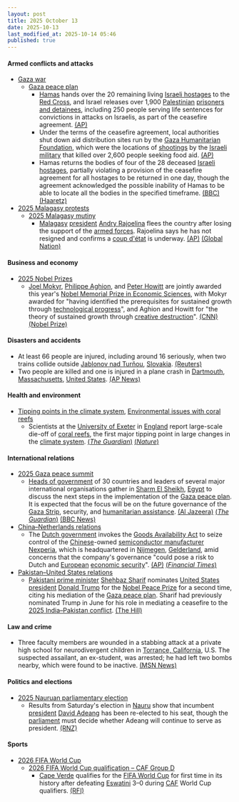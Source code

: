 ```yaml
---
layout: post
title: 2025 October 13
date: 2025-10-13
last_modified_at: 2025-10-14 05:46
published: true
---
```



#### Armed conflicts and attacks

* [Gaza war](https://en.wikipedia.org/wiki/Gaza_war "Gaza war")
  * [Gaza peace plan](https://en.wikipedia.org/wiki/Gaza_peace_plan "Gaza peace plan")
    * [Hamas](https://en.wikipedia.org/wiki/Hamas "Hamas") hands over the 20 remaining living [Israeli hostages](https://en.wikipedia.org/wiki/Gaza_war_hostage_crisis "Gaza war hostage crisis") to the [Red Cross](https://en.wikipedia.org/wiki/ICRC "ICRC"), and Israel releases over 1,900 [Palestinian](https://en.wikipedia.org/wiki/Palestinians "Palestinians") [prisoners and detainees](https://en.wikipedia.org/wiki/Palestinians_in_Israeli_custody "Palestinians in Israeli custody"), including 250 people serving life sentences for convictions in attacks on Israelis, as part of the ceasefire agreement. [(AP)](https://apnews.com/article/gaza-israel-hamas-hostages-ceasefire-10-13-2025-9e4921406e846189c90144609c1a9530)
    * Under the terms of the ceasefire agreement, local authorities shut down aid distribution sites run by the [Gaza Humanitarian Foundation](https://en.wikipedia.org/wiki/Gaza_Humanitarian_Foundation "Gaza Humanitarian Foundation"), which were the locations of [shootings](https://en.wikipedia.org/wiki/2025_Gaza_Strip_aid_distribution_killings "2025 Gaza Strip aid distribution killings") by the [Israeli military](https://en.wikipedia.org/wiki/Israeli_military "Israeli military") that killed over 2,600 people seeking food aid. [(AP)](https://apnews.com/article/gaza-aid-group-us-israel-ceasefire-dec2aa4e5d33f58eca34bf21603176bc)
    * Hamas returns the bodies of four of the 28 deceased [Israeli hostages](https://en.wikipedia.org/wiki/Gaza_war_hostage_crisis "Gaza war hostage crisis"), partially violating a provision of the ceasefire agreement for all hostages to be returned in one day, though the agreement acknowledged the possible inability of Hamas to be able to locate all the bodies in the specified timeframe. [(BBC)](https://www.bbc.com/news/articles/c740jx07vz0o) [(Haaretz)](https://www.haaretz.com/israel-news/2025-10-13/ty-article/.premium/hamas-to-return-bodies-of-four-hostages-breaking-agreement-to-return-all-on-same-day/00000199-ddc1-d253-a3bd-ffcbe9d50000)
* [2025 Malagasy protests](https://en.wikipedia.org/wiki/2025_Malagasy_protests "2025 Malagasy protests")
  * [2025 Malagasy mutiny](https://en.wikipedia.org/wiki/2025_Malagasy_mutiny "2025 Malagasy mutiny")
    * [Malagasy](https://en.wikipedia.org/wiki/Madagascar "Madagascar") [president](https://en.wikipedia.org/wiki/President_of_Madagascar "President of Madagascar") [Andry Rajoelina](https://en.wikipedia.org/wiki/Andry_Rajoelina "Andry Rajoelina") flees the country after losing the support of the [armed forces](https://en.wikipedia.org/wiki/Madagascar_Armed_Forces "Madagascar Armed Forces"). Rajoelina says he has not resigned and confirms a [coup d'état](https://en.wikipedia.org/wiki/Coup_d%27%C3%A9tat "Coup d'état") is underway. [(AP)](https://apnews.com/article/madagascar-coup-rajoelina-soldiers-military-africa-b17e7f78a6b0d4abf82a4a19a7a77a05) [(Global Nation)](https://globalnation.inquirer.net/294928/madagascars-cornered-president-ignores-calls-to-resign)

#### Business and economy

* [2025 Nobel Prizes](https://en.wikipedia.org/wiki/2025_Nobel_Prizes "2025 Nobel Prizes")
  * [Joel Mokyr](https://en.wikipedia.org/wiki/Joel_Mokyr "Joel Mokyr"), [Philippe Aghion](https://en.wikipedia.org/wiki/Philippe_Aghion "Philippe Aghion"), and [Peter Howitt](https://en.wikipedia.org/wiki/Peter_Howitt_%28economist%29 "Peter Howitt (economist)") are jointly awarded this year's [Nobel Memorial Prize in Economic Sciences](https://en.wikipedia.org/wiki/Nobel_Memorial_Prize_in_Economic_Sciences "Nobel Memorial Prize in Economic Sciences"), with Mokyr awarded for "having identified the prerequisites for sustained growth through [technological progress](https://en.wikipedia.org/wiki/Technological_change "Technological change")", and Aghion and Howitt for "the theory of sustained growth through [creative destruction](https://en.wikipedia.org/wiki/Creative_destruction "Creative destruction")". [(CNN)](https://edition.cnn.com/2025/10/13/business/nobel-prize-economics-winner-2025-intl) [(Nobel Prize)](https://www.nobelprize.org/prizes/economic-sciences/2025/press-release/)

#### Disasters and accidents

* At least 66 people are injured, including around 16 seriously, when two trains collide outside [Jablonov nad Turňou](https://en.wikipedia.org/wiki/Jablonov_nad_Tur%C5%88ou "Jablonov nad Turňou"), [Slovakia](https://en.wikipedia.org/wiki/Slovakia "Slovakia"). [(Reuters)](https://www.reuters.com/world/europe/least-20-injured-after-two-trains-slovakia-collide-2025-10-13/)
* Two people are killed and one is injured in a plane crash in [Dartmouth](https://en.wikipedia.org/wiki/Dartmouth%2C_Massachusetts "Dartmouth, Massachusetts"), [Massachusetts](https://en.wikipedia.org/wiki/Massachusetts "Massachusetts"), [United States](https://en.wikipedia.org/wiki/United_States "United States"). [(AP News)](https://apnews.com/article/massachusetts-plane-crash-dartmouth-0f852582f74f658c2cf01615c19d1b98)

#### Health and environment

* [Tipping points in the climate system](https://en.wikipedia.org/wiki/Tipping_points_in_the_climate_system "Tipping points in the climate system"), [Environmental issues with coral reefs](https://en.wikipedia.org/wiki/Environmental_issues_with_coral_reefs "Environmental issues with coral reefs")
  * Scientists at the [University of Exeter](https://en.wikipedia.org/wiki/University_of_Exeter "University of Exeter") in [England](https://en.wikipedia.org/wiki/England "England") report large-scale die-off of [coral reefs](https://en.wikipedia.org/wiki/Coral_reef "Coral reef"), the first major tipping point in large changes in the [climate system](https://en.wikipedia.org/wiki/Climate_system "Climate system"). [(*The Guardian*)](https://www.theguardian.com/environment/2025/oct/13/coral-reefs-ice-sheets-amazon-rainforest-tipping-point-global-heating-scientists-report) [(*Nature*)](https://www.nature.com/articles/d41586-025-03316-w)

#### International relations

* [2025 Gaza peace summit](https://en.wikipedia.org/wiki/2025_Gaza_peace_summit "2025 Gaza peace summit")
  * [Heads of government](https://en.wikipedia.org/wiki/Head_of_government "Head of government") of 30 countries and leaders of several major international organisations gather in [Sharm El Sheikh](https://en.wikipedia.org/wiki/Sharm_El_Sheikh "Sharm El Sheikh"), [Egypt](https://en.wikipedia.org/wiki/Egypt "Egypt") to discuss the next steps in the implementation of the [Gaza peace plan](https://en.wikipedia.org/wiki/Gaza_peace_plan "Gaza peace plan"). It is expected that the focus will be on the future governance of the [Gaza Strip](https://en.wikipedia.org/wiki/Gaza_Strip "Gaza Strip"), security, and [humanitarian assistance](https://en.wikipedia.org/wiki/Gaza_humanitarian_crisis "Gaza humanitarian crisis"). [(Al Jazeera)](https://www.aljazeera.com/news/liveblog/2025/10/13/live-israel-hamas-set-to-free-captives-trump-says-gaza-war-is-over) [(*The Guardian*)](https://www.theguardian.com/world/live/2025/oct/13/gaza-ceasefire-live-updates-israel-hostages-release-hamas-trump-middle-east) [(BBC News)](https://www.bbc.com/news/live/cx2r2z0gyp7t)
* [China–Netherlands relations](https://en.wikipedia.org/wiki/China%E2%80%93Netherlands_relations "China–Netherlands relations")
  * The [Dutch government](https://en.wikipedia.org/wiki/Government_of_the_Netherlands "Government of the Netherlands") invokes the [Goods Availability Act](https://en.wikipedia.org/wiki/Goods_Availability_Act_%28Netherlands%29 "Goods Availability Act (Netherlands)") to seize control of the [Chinese](https://en.wikipedia.org/wiki/China "China")-owned [semiconductor manufacturer](https://en.wikipedia.org/wiki/Semiconductor_manufacturer "Semiconductor manufacturer") [Nexperia](https://en.wikipedia.org/wiki/Nexperia "Nexperia"), which is headquartered in [Nijmegen](https://en.wikipedia.org/wiki/Nijmegen "Nijmegen"), [Gelderland](https://en.wikipedia.org/wiki/Gelderland "Gelderland"), amid concerns that the company's governance "could pose a risk to Dutch and [European](https://en.wikipedia.org/wiki/European_Union "European Union") [economic security](https://en.wikipedia.org/wiki/Economic_security "Economic security")". [(AP)](https://apnews.com/article/nexperia-wingtech-chips-netherlands-china-f1d3c84065cb61a1d645b64a3a2a68fc) [(*Financial Times*)](https://www.ft.com/content/605e5456-9437-47ff-be6a-edc5c82810f2)
* [Pakistan–United States relations](https://en.wikipedia.org/wiki/Pakistan%E2%80%93United_States_relations "Pakistan–United States relations")
  * [Pakistani prime minister](https://en.wikipedia.org/wiki/Prime_Minister_of_Pakistan "Prime Minister of Pakistan") [Shehbaz Sharif](https://en.wikipedia.org/wiki/Shehbaz_Sharif "Shehbaz Sharif") nominates [United States president](https://en.wikipedia.org/wiki/President_of_the_United_States "President of the United States") [Donald Trump](https://en.wikipedia.org/wiki/Donald_Trump "Donald Trump") for the [Nobel Peace Prize](https://en.wikipedia.org/wiki/Nobel_Peace_Prize "Nobel Peace Prize") for a second time, citing his mediation of the [Gaza peace plan](https://en.wikipedia.org/wiki/Gaza_peace_plan "Gaza peace plan"). Sharif had previously nominated Trump in June for his role in mediating a ceasefire to the [2025 India–Pakistan conflict](https://en.wikipedia.org/wiki/2025_India%E2%80%93Pakistan_conflict "2025 India–Pakistan conflict"). [(The Hill)](https://thehill.com/policy/international/5553500-pakistani-pm-trump-nobel-peace-prize-gaza-egypt/)

#### Law and crime

* Three faculty members are wounded in a stabbing attack at a private high school for neurodivergent children in [Torrance, California](https://en.wikipedia.org/wiki/Torrance%2C_California "Torrance, California"), U.S. The suspected assailant, an ex-student, was arrested; he had left two bombs nearby, which were found to be inactive. [(MSN News)](https://www.msn.com/en-us/news/us/ex-student-stabs-3-staff-members-at-california-school/vi-AA1OohTh?ocid=msedgntp&pc=U531&cvid=68edb3a6d8664bd0b33dea598b4b64cf&ei=10)

#### Politics and elections

* [2025 Nauruan parliamentary election](https://en.wikipedia.org/wiki/2025_Nauruan_parliamentary_election "2025 Nauruan parliamentary election")
  * Results from Saturday's election in [Nauru](https://en.wikipedia.org/wiki/Nauru "Nauru") show that incumbent [president](https://en.wikipedia.org/wiki/President_of_Nauru "President of Nauru") [David Adeang](https://en.wikipedia.org/wiki/David_Adeang "David Adeang") has been re-elected to his seat, though the [parliament](https://en.wikipedia.org/wiki/Parliament_of_Nauru "Parliament of Nauru") must decide whether Adeang will continue to serve as president. [(RNZ)](https://www.rnz.co.nz/international/pacific-news/575731/nauru-election-results-voters-elect-new-mps-and-reject-4-year-term-proposal)

#### Sports

* [2026 FIFA World Cup](https://en.wikipedia.org/wiki/2026_FIFA_World_Cup "2026 FIFA World Cup")
  * [2026 FIFA World Cup qualification – CAF Group D](https://en.wikipedia.org/wiki/2026_FIFA_World_Cup_qualification_%E2%80%93_CAF_Group_D "2026 FIFA World Cup qualification – CAF Group D")
    * [Cape Verde](https://en.wikipedia.org/wiki/Cape_Verde_national_football_team "Cape Verde national football team") qualifies for the [FIFA World Cup](https://en.wikipedia.org/wiki/FIFA_World_Cup "FIFA World Cup") for first time in its history after defeating [Eswatini](https://en.wikipedia.org/wiki/Eswatini_national_football_team "Eswatini national football team") 3–0 during [CAF](https://en.wikipedia.org/wiki/Confederation_of_African_Football "Confederation of African Football") World Cup qualifiers. [(RFI)](https://www.rfi.fr/en/sports/20251013-historic-world-cup-qualification-for-cape-verde-islanders-1)

